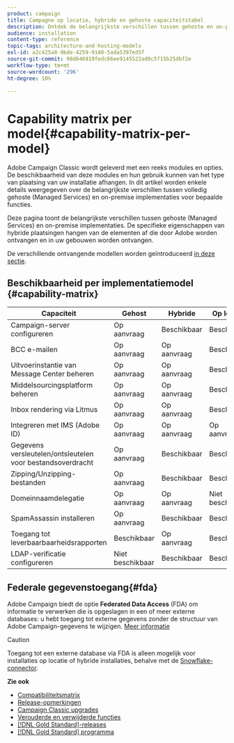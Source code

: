 ```yaml
---
product: campaign
title: Campagne op locatie, hybride en gehoste capaciteitstabel
description: Ontdek de belangrijkste verschillen tussen gehoste en on-premise implementaties
audience: installation
content-type: reference
topic-tags: architecture-and-hosting-models
exl-id: a2c425a8-9bde-4259-9140-5ada5397ed5f
source-git-commit: 98d646919fedc66ee9145522ad0c5f15b25dbf2e
workflow-type: tm+mt
source-wordcount: '296'
ht-degree: 18%

---
```


# Capability matrix per model{#capability-matrix-per-model}

Adobe Campaign Classic wordt geleverd met een reeks modules en opties. De beschikbaarheid van deze modules en hun gebruik kunnen van het type van plaatsing van uw installatie afhangen. In dit artikel worden enkele details weergegeven over de belangrijkste verschillen tussen volledig gehoste (Managed Services) en on-premise implementaties voor bepaalde functies.

Deze pagina toont de belangrijkste verschillen tussen gehoste (Managed Services) en on-premise implementaties. De specifieke eigenschappen van hybride plaatsingen hangen van de elementen af die door Adobe worden ontvangen en in uw gebouwen worden ontvangen.

De verschillende ontvangende modellen worden geïntroduceerd [in deze sectie](../../installation/using/hosting-models.md).

## Beschikbaarheid per implementatiemodel {#capability-matrix}

| Capaciteit | Gehost | Hybride | Op locatie | Details |
|-----------------------------------------------|------------------|-----------|---------------|-----------------------------------------------------------------------------------------------------------------------------------------------------------------------------------------------------------------------|
| Campaign-server configureren | Op aanvraag | Beschikbaar | Beschikbaar | [Meer informatie](../../installation/using/the-server-configuration-file.md) |
| BCC e-mailen | Op aanvraag | Op aanvraag | Beschikbaar | [Meer informatie](../../installation/using/email-archiving.md) |
| Uitvoerinstantie van Message Center beheren | Op aanvraag | Op aanvraag | Beschikbaar | [Meer informatie](../../message-center/using/about-transactional-messaging.md) |
| Middelsourcingsplatform beheren | Op aanvraag | Op aanvraag | Beschikbaar | [Meer informatie](../../installation/using/mid-sourcing-server.md) |
| Inbox rendering via Litmus | Op aanvraag | Op aanvraag | Beschikbaar | [Meer informatie](../../delivery/using/inbox-rendering.md) |
| Integreren met IMS (Adobe ID) | Op aanvraag | Op aanvraag | Op aanvraag | [Meer informatie](../../integrations/using/about-adobe-id.md) |
| Gegevens versleutelen/ontsleutelen voor bestandsoverdracht | Op aanvraag | Beschikbaar | Beschikbaar | [Meer informatie](../../platform/using/unzip-decrypt.md) |
| Zipping/Unzipping-bestanden | Op aanvraag | Beschikbaar | Beschikbaar | [Meer informatie](../../platform/using/unzip-decrypt.md) |
| Domeinnaamdelegatie | Op aanvraag | Op aanvraag | Niet beschikbaar | [Meer informatie](https://helpx.adobe.com/nl/campaign/kb/domain-name-delegation.html) |
| SpamAssassin installeren | Op aanvraag | Beschikbaar | Beschikbaar | [Meer informatie](../../delivery/using/spamassassin.md) |
| Toegang tot leverbaarbaarheidsrapporten | Beschikbaar | Op aanvraag | Beschikbaar | [Meer informatie](../../delivery/using/monitoring-deliverability.md) |
| LDAP-verificatie configureren | Niet beschikbaar | Beschikbaar | Beschikbaar | [Meer informatie](../../installation/using/connecting-through-ldap.md) |


## Federale gegevenstoegang{#fda}

Adobe Campaign biedt de optie **Federated Data Access** (FDA) om informatie te verwerken die is opgeslagen in een of meer externe databases: u hebt toegang tot externe gegevens zonder de structuur van Adobe Campaign-gegevens te wijzigen. [Meer informatie](../../installation/using/about-fda.md)

>[!CAUTION]
>
>Toegang tot een externe database via FDA is alleen mogelijk voor installaties op locatie of hybride installaties, behalve met de [Snowflake-connector](../../installation/using/configure-fda-snowflake.md).


**Zie ook**

* [Compatibiliteitsmatrix](../../rn/using/compatibility-matrix.md)
* [Release-opmerkingen](../../rn/using/latest-release.md)
* [Campaign Classic upgrades](../../rn/using/rn-overview.md)
* [Verouderde en verwijderde functies](../../rn/using/deprecated-features.md)
* [[!DNL Gold Standard]-releases ](../../rn/using/gold-standard.md)
* [[!DNL Gold Standard] programma](../../rn/using/gs-overview.md)

